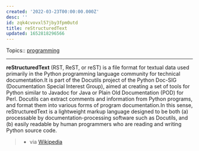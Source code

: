 ```yaml
---
created: '2022-03-23T00:00:00.000Z'
desc: ''
id: zqk4cvovxl57jby3fpm0utd
title: reStructuredText
updated: 1652818296566
---
```

   
Topics::  [programming](../topics/programming.md)   
   
   
---   
   
**reStructuredText** (RST, ReST, or reST) is a file format for textual data used primarily in the Python programming language community for technical documentation.It is part of the Docutils project of the Python Doc-SIG (Documentation Special Interest Group), aimed at creating a set of tools for Python similar to Javadoc for Java or Plain Old Documentation (POD) for Perl. Docutils can extract comments and information from Python programs, and format them into various forms of program documentation.In this sense, reStructuredText is a lightweight markup language designed to be both (a) processable by documentation-processing software such as Docutils, and (b) easily readable by human programmers who are reading and writing Python source code.   
   
> - via [Wikipedia](https://en.wikipedia.org/wiki/ReStructuredText)